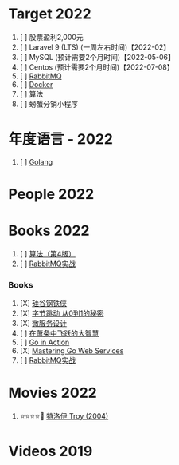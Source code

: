 # Target 2022

1. [ ] 股票盈利2,000元
1. [ ] Laravel 9 (LTS) (一周左右时间)【2022-02】
1. [ ] MySQL (预计需要2个月时间)【2022-05-06】
1. [ ] Centos (预计需要2个月时间)【2022-07-08】
1. [ ] [RabbitMQ](https://www.rabbitmq.com/)
1. [ ] [Docker](https://www.docker.com/)
1. [ ] 算法
1. [ ] 螃蟹分销小程序

# 年度语言 - 2022

1. [ ] [Golang](https://golang.org/)

# People 2022

# Books 2022

1. [ ] [算法（第4版）](https://book.douban.com/subject/19952400/)
1. [ ] [RabbitMQ实战](https://book.douban.com/subject/26649178/)

### Books

1. [X] [硅谷钢铁侠](https://book.douban.com/subject/26759508/)
1. [X] [字节跳动 从0到1的秘密](https://book.douban.com/subject/35544985/)
1. [X] [微服务设计](https://book.douban.com/subject/26772677/)
1. [ ] [在萧条中飞跃的大智慧](https://book.douban.com/subject/3788472/)
1. [ ] [Go in Action](https://book.douban.com/subject/25858023/)
1. [X] [Mastering Go Web Services](https://book.douban.com/subject/26630921/)
1. [ ] [RabbitMQ实战](https://book.douban.com/subject/26649178/)

# Movies 2022

1. :star::star::star::star::dizzy: [特洛伊 Troy (2004)](https://movie.douban.com/subject/1308751/)

# Videos 2019

